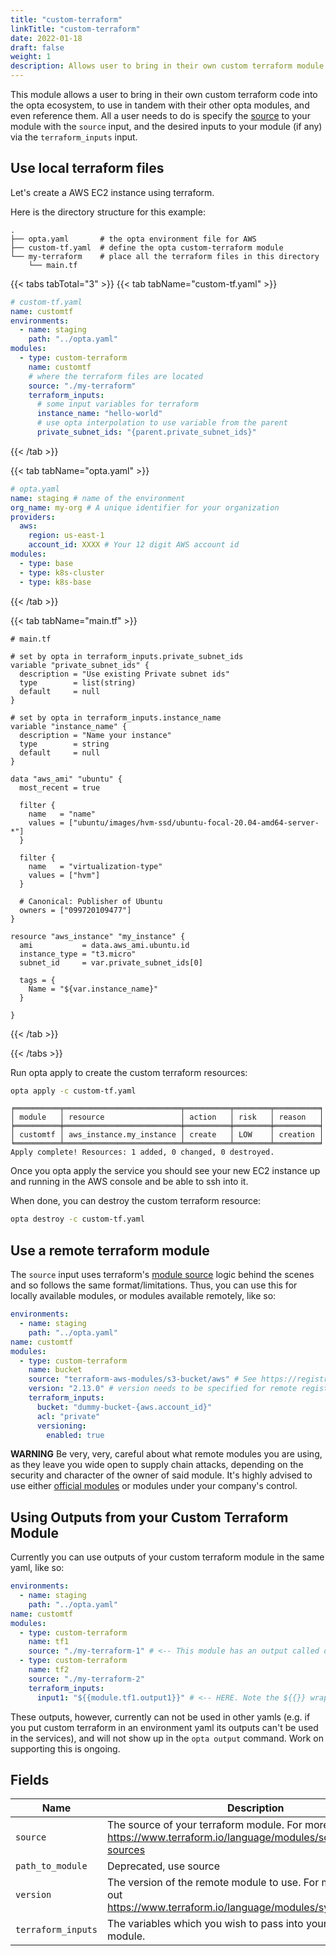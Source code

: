 ```yaml
---
title: "custom-terraform"
linkTitle: "custom-terraform"
date: 2022-01-18
draft: false
weight: 1
description: Allows user to bring in their own custom terraform module
---
```


This module allows a user to bring in their own custom terraform code into the opta ecosystem, to use in tandem with
their other opta modules, and even reference them. All a user needs to do is specify the
[source](https://www.terraform.io/language/modules/sources#module-sources)
to your module with the `source` input, and the desired inputs to your module (if any) via the
`terraform_inputs` input.

## Use local terraform files

Let's create a AWS EC2 instance using terraform.

Here is the directory structure for this example:

```
.
├── opta.yaml       # the opta environment file for AWS
├── custom-tf.yaml  # define the opta custom-terraform module
└── my-terraform    # place all the terraform files in this directory
    └── main.tf
```


{{< tabs tabTotal="3" >}}
{{< tab tabName="custom-tf.yaml" >}}
```yaml
# custom-tf.yaml
name: customtf
environments:
  - name: staging
    path: "../opta.yaml"
modules:
  - type: custom-terraform
    name: customtf
    # where the terraform files are located
    source: "./my-terraform"
    terraform_inputs:
      # some input variables for terraform
      instance_name: "hello-world"
      # use opta interpolation to use variable from the parent
      private_subnet_ids: "{parent.private_subnet_ids}"
```
{{< /tab >}}

{{< tab tabName="opta.yaml" >}}

```yaml
# opta.yaml
name: staging # name of the environment
org_name: my-org # A unique identifier for your organization
providers:
  aws:
    region: us-east-1
    account_id: XXXX # Your 12 digit AWS account id
modules:
  - type: base
  - type: k8s-cluster
  - type: k8s-base
```

{{< /tab >}}

{{< tab tabName="main.tf" >}}

```
# main.tf

# set by opta in terraform_inputs.private_subnet_ids
variable "private_subnet_ids" {
  description = "Use existing Private subnet ids"
  type        = list(string)
  default     = null
}

# set by opta in terraform_inputs.instance_name
variable "instance_name" {
  description = "Name your instance"
  type        = string
  default     = null
}

data "aws_ami" "ubuntu" {
  most_recent = true

  filter {
    name   = "name"
    values = ["ubuntu/images/hvm-ssd/ubuntu-focal-20.04-amd64-server-*"]
  }

  filter {
    name   = "virtualization-type"
    values = ["hvm"]
  }

  # Canonical: Publisher of Ubuntu
  owners = ["099720109477"]
}

resource "aws_instance" "my_instance" {
  ami           = data.aws_ami.ubuntu.id
  instance_type = "t3.micro"
  subnet_id     = var.private_subnet_ids[0]

  tags = {
    Name = "${var.instance_name}"
  }

}
```
{{< /tab >}}

{{< /tabs >}}

Run opta apply to create the custom terraform resources:

```bash
opta apply -c custom-tf.yaml
```
```console
╒══════════╤══════════════════════════╤══════════╤════════╤══════════╕
│ module   │ resource                 │ action   │ risk   │ reason   │
╞══════════╪══════════════════════════╪══════════╪════════╪══════════╡
│ customtf │ aws_instance.my_instance │ create   │ LOW    │ creation │
╘══════════╧══════════════════════════╧══════════╧════════╧══════════╛
Apply complete! Resources: 1 added, 0 changed, 0 destroyed.
```

Once you opta apply the service you should see your new EC2 instance up and running in the AWS console and be able to ssh into it.

When done, you can destroy the custom terraform resource:
```bash
opta destroy -c custom-tf.yaml
```

## Use a remote terraform module
The `source` input uses terraform's [module source](https://www.terraform.io/language/modules/sources#module-sources)
logic behind the scenes and so follows the same format/limitations. Thus, you can use this for locally available modules,
or modules available remotely, like so:

```yaml
environments:
  - name: staging
    path: "../opta.yaml"
name: customtf
modules:
  - type: custom-terraform
    name: bucket
    source: "terraform-aws-modules/s3-bucket/aws" # See https://registry.terraform.io/modules/terraform-aws-modules/s3-bucket/aws/latest
    version: "2.13.0" # version needs to be specified for remote registry modules
    terraform_inputs:
      bucket: "dummy-bucket-{aws.account_id}"
      acl: "private"
      versioning: 
        enabled: true
```

**WARNING** Be very, very, careful about what remote modules you are using, as they leave you wide open to supply chain
attacks, depending on the security and character of the owner of said module. It's highly advised to use either
[official modules](https://registry.terraform.io/browse/modules) or modules under your company's control.

## Using Outputs from your Custom Terraform Module
Currently you can use outputs of your custom terraform module in the same yaml, like so:
```yaml
environments:
  - name: staging
    path: "../opta.yaml"
name: customtf
modules:
  - type: custom-terraform
    name: tf1
    source: "./my-terraform-1" # <-- This module has an output called output1
  - type: custom-terraform
    name: tf2
    source: "./my-terraform-2"
    terraform_inputs:
      input1: "${{module.tf1.output1}}" # <-- HERE. Note the ${{}} wrapping
```

These outputs, however, currently can not be used in other yamls (e.g. if you put custom terraform in an environment 
yaml its outputs can't be used in the services), and will not show up in the `opta output` command. Work on supporting 
this is ongoing.


## Fields


| Name      | Description | Default | Required |
| ----------- | ----------- | ------- | -------- |
| `source` | The source of your terraform module. For more info, check out https://www.terraform.io/language/modules/sources#module-sources | `None` | False |
| `path_to_module` | Deprecated, use source | `None` | False |
| `version` | The version of the remote module to use. For more info, check out https://www.terraform.io/language/modules/syntax#version | `None` | False |
| `terraform_inputs` | The variables which you wish to pass into your custom module. | `{}` | False |